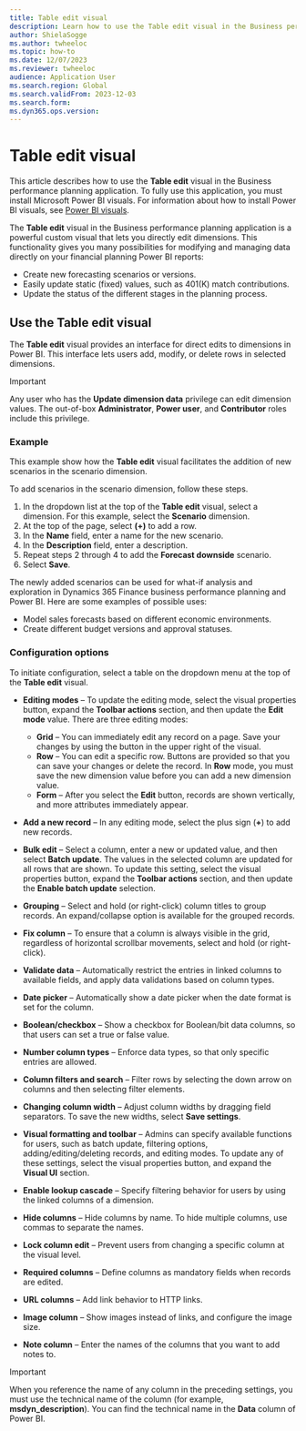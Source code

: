 ```yaml
---
title: Table edit visual
description: Learn how to use the Table edit visual in the Business performance planning application, including an example and an outline on configuration settings.
author: ShielaSogge
ms.author: twheeloc
ms.topic: how-to
ms.date: 12/07/2023
ms.reviewer: twheeloc
audience: Application User
ms.search.region: Global
ms.search.validFrom: 2023-12-03
ms.search.form: 
ms.dyn365.ops.version: 
---
```


# Table edit visual

This article describes how to use the **Table edit** visual in the Business performance planning application. To fully use this application, you must install Microsoft Power BI visuals. For information about how to install Power BI visuals, see [Power BI visuals](/power-bi/developer/visuals).

The **Table edit** visual in the Business performance planning application is a powerful custom visual that lets you directly edit dimensions. This functionality gives you many possibilities for modifying and managing data directly on your financial planning Power BI reports:

- Create new forecasting scenarios or versions.
- Easily update static (fixed) values, such as 401(K) match contributions.
- Update the status of the different stages in the planning process.

## Use the Table edit visual

The **Table edit** visual provides an interface for direct edits to dimensions in Power BI. This interface lets users add, modify, or delete rows in selected dimensions.
 
> [!IMPORTANT]
> Any user who has the **Update dimension data** privilege can edit dimension values. The out-of-box **Administrator**, **Power user**, and **Contributor** roles include this privilege.

### Example

This example show how the **Table edit** visual facilitates the addition of new scenarios in the scenario dimension.

To add scenarios in the scenario dimension, follow these steps.

1. In the dropdown list at the top of the **Table edit** visual, select a dimension. For this example, select the **Scenario** dimension.
2. At the top of the page, select **(+)** to add a row.
3. In the **Name** field, enter a name for the new scenario.
4. In the **Description** field, enter a description.
5. Repeat steps 2 through 4 to add the **Forecast downside** scenario.
6. Select **Save**.

The newly added scenarios can be used for what-if analysis and exploration in Dynamics 365 Finance business performance planning and Power BI.
Here are some examples of possible uses:

- Model sales forecasts based on different economic environments.
- Create different budget versions and approval statuses.

### Configuration options

To initiate configuration, select a table on the dropdown menu at the top of the **Table edit** visual.

- **Editing modes** – To update the editing mode, select the visual properties button, expand the **Toolbar actions** section, and then update the **Edit mode** value. There are three editing modes:

    - **Grid** – You can immediately edit any record on a page. Save your changes by using the button in the upper right of the visual.
    - **Row** – You can edit a specific row. Buttons are provided so that you can save your changes or delete the record. In **Row** mode, you must save the new dimension value before you can add a new dimension value.
    - **Form** – After you select the **Edit** button, records are shown vertically, and more attributes immediately appear.

- **Add a new record** – In any editing mode, select the plus sign (**+**) to add new records.
- **Bulk edit** – Select a column, enter a new or updated value, and then select **Batch update**. The values in the selected column are updated for all rows that are shown. To update this setting, select the visual properties button, expand the **Toolbar actions** section, and then update the **Enable batch update** selection.
- **Grouping** – Select and hold (or right-click) column titles to group records. An expand/collapse option is available for the grouped records.
- **Fix column** – To ensure that a column is always visible in the grid, regardless of horizontal scrollbar movements, select and hold (or right-click).
- **Validate data** – Automatically restrict the entries in linked columns to available fields, and apply data validations based on column types.
- **Date picker** – Automatically show a date picker when the date format is set for the column.
- **Boolean/checkbox** – Show a checkbox for Boolean/bit data columns, so that users can set a true or false value.
- **Number column types** – Enforce data types, so that only specific entries are allowed.
- **Column filters and search** – Filter rows by selecting the down arrow on columns and then selecting filter elements.
- **Changing column width** – Adjust column widths by dragging field separators. To save the new widths, select **Save settings**.
- **Visual formatting and toolbar** – Admins can specify available functions for users, such as batch update, filtering options, adding/editing/deleting records, and editing modes. To update any of these settings, select the visual properties button, and expand the **Visual UI** section.
- **Enable lookup cascade** – Specify filtering behavior for users by using the linked columns of a dimension.
- **Hide columns** – Hide columns by name. To hide multiple columns, use commas to separate the names.
- **Lock column edit** – Prevent users from changing a specific column at the visual level.
- **Required columns** – Define columns as mandatory fields when records are edited.
- **URL columns** – Add link behavior to HTTP links.
- **Image column** – Show images instead of links, and configure the image size.
- **Note column** – Enter the names of the columns that you want to add notes to.

> [!IMPORTANT]
> When you reference the name of any column in the preceding settings, you must use the technical name of the column (for example, **msdyn\_description**). You can find the technical name in the **Data** column of Power BI.
